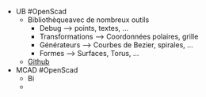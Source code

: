 - UB  #OpenScad
	- Bibliothèqueavec de nombreux outils
		- Debug --> points, textes, ...
		- Transformations --> Coordonnées polaires, grille
		- Générateurs --> Courbes de Bezier, spirales, ...
		- Formes --> Surfaces, Torus, ...
	- [Github](https://github.com/UBaer21/UB.scad)
- MCAD #OpenScad
	- Bi
	-